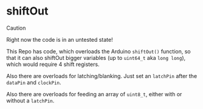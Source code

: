 # shiftOut

> [!CAUTION]
> Right now the code is in an untested state!

This Repo has code, which overloads the Arduino `shiftOut()` function, so that it can also shiftOut bigger variables (up to `uint64_t` aka `long long`), which would require 4 shift registers.

Also there are overloads for latching/blanking. Just set an `latchPin` after the `dataPin` and `clockPin`.

Also there are overloads for feeding an array of `uint8_t`, either with or without a `latchPin`.